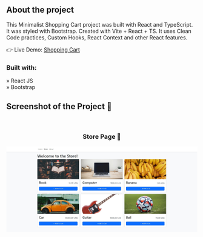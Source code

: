 

<h2>About the project</h2>

<p>This Minimalist Shopping Cart project was built with React and TypeScript.
It was styled with Bootstrap. Created with Vite + React + TS.
It uses Clean Code practices, Custom Hooks, React Context and other React features.</p>

👉 Live Demo: <a href='https://bcm-shoppingcart.vercel.app/store'>Shopping Cart</a>

<h3>Built with:</h3>

» React JS <br>
» Bootstrap

<h2>Screenshot of the Project 📸</h2>
<br>
<h3 align='center'>Store Page 🏡</h3>

<div align='center'>
<img src='https://raw.githubusercontent.com/BeinerthChitiva/bcm-shoppingcart/master/src/assets/tsstore.jpg'/>
</div>
